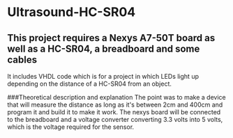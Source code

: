 # Ultrasound-HC-SR04
## This project requires a Nexys A7-50T board as well as a HC-SR04, a breadboard and some cables

It includes VHDL code which is for a project in which LEDs light up depending on the distance of a HC-SR04 from an object.


###Theoretical description and explanation
The point was to make a device that will measure the distance as long as it's between 2cm and 400cm and program it and build it to make it work. The nexys board will be connected to the breadboard and a voltage converter converting 3.3 volts into 5 volts, which is the voltage required for the sensor.
